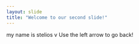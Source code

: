 ```yaml
---
layout: slide
title: "Welcome to our second slide!"
---
```

my name is stelios v
Use the left arrow to go back!
